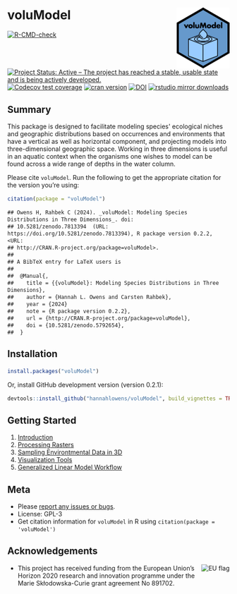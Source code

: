 # voluModel <img src="man/figures/logo.png" align="right" height="138" />

<!-- badges: start -->

[![R-CMD-check](https://github.com/hannahlowens/voluModel/workflows/R-CMD-check/badge.svg)](https://github.com/hannahlowens/voluModel/actions)
[![Project Status: Active – The project has reached a stable, usable state and is being actively developed.](https://www.repostatus.org/badges/latest/active.svg)](https://www.repostatus.org/#active)
[![Codecov test coverage](https://codecov.io/gh/hannahlowens/voluModel/branch/main/graph/badge.svg)](https://codecov.io/gh/hannahlowens/voluModel?branch=main)
[![cran version](https://www.r-pkg.org/badges/version/voluModel)](https://cran.r-project.org/package=voluModel)
[![DOI](https://zenodo.org/badge/DOI/10.5281/zenodo.5792654.svg)](https://doi.org/10.5281/zenodo.5792654)
[![rstudio mirror downloads](https://cranlogs.r-pkg.org/badges/voluModel)](https://github.com/r-hub/cranlogs.app)

<!-- badges: end -->

## Summary

This package is designed to facilitate modeling species' ecological niches
and geographic distributions based on occurrences and environments that 
have a vertical as well as horizontal component, and projecting models into 
three-dimensional geographic space. Working in three dimensions is useful in 
an aquatic context when the organisms one wishes to model can be found across 
a wide range of depths in the water column.

Please cite `voluModel`. Run the following to get the appropriate
citation for the version you’re using:

```r 
citation(package = "voluModel")
```
    ## Owens H, Rahbek C (2024). _voluModel: Modeling Species Distributions in Three Dimensions_. doi:
    ## 10.5281/zenodo.7813394  (URL: https://doi.org/10.5281/zenodo.7813394), R package version 0.2.2, <URL:
    ## http://CRAN.R-project.org/package=voluModel>.
    ##
    ## A BibTeX entry for LaTeX users is
    ##
    ##  @Manual{,
    ##    title = {{voluModel}: Modeling Species Distributions in Three Dimensions},
    ##    author = {Hannah L. Owens and Carsten Rahbek},
    ##    year = {2024}
    ##    note = {R package version 0.2.2},
    ##    url = {http://CRAN.R-project.org/package=voluModel},
    ##    doi = {10.5281/zenodo.5792654},
    ##  }


## Installation


``` r
install.packages("voluModel")
```

Or, install GitHub development version (version 0.2.1):

``` r
devtools::install_github("hannahlowens/voluModel", build_vignettes = TRUE)
```

## Getting Started

1. [Introduction](https://hannahlowens.github.io/voluModel/articles/a_Introduction.html)
2. [Processing Rasters](https://hannahlowens.github.io/voluModel/articles/b_RasterProcessing.html)
3. [Sampling Environtmental Data in 3D](https://hannahlowens.github.io/voluModel/articles/c_DataSampling.html)
4. [Visualization Tools](https://hannahlowens.github.io/voluModel/articles/d_Visualization.html)
5. [Generalized Linear Model Workflow](https://hannahlowens.github.io/voluModel/articles/e_GLMWorkflow.html)

## Meta

-   Please [report any issues or
    bugs](https://github.com/hannahlowens/voluModel/issues).
-   License: GPL-3
-   Get citation information for `voluModel` in R using
    `citation(package = 'voluModel')`
    
## Acknowledgements

<img src="http://upload.wikimedia.org/wikipedia/commons/thumb/b/b7/Flag_of_Europe.svg/383px-Flag_of_Europe.svg.png" alt="EU flag" align="right" height="50" />

- This project has received funding from the European Union’s Horizon 2020 research and innovation programme under the Marie Skłodowska-Curie grant agreement No 891702. 
